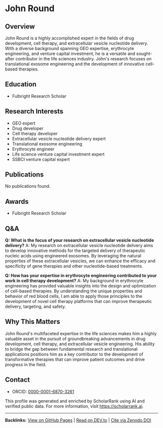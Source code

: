 # John Round

## Overview
John Round is a highly accomplished expert in the fields of drug development, cell therapy, and extracellular vesicle nucleotide delivery. With a diverse background spanning GEO expertise, erythrocyte engineering, and venture capital investment, he is a versatile and sought-after contributor in the life sciences industry. John's research focuses on translational exosome engineering and the development of innovative cell-based therapies.

## Education
- Fulbright Research Scholar

## Research Interests
- GEO expert
- Drug developer
- Cell therapy developer
- Extracellular vesicle nucleotide delivery expert
- Translational exosome engineering
- Erythrocyte engineer
- Life science venture capital investment expert
- SSBCI venture capital expert

## Publications
No publications found.

## Awards
- Fulbright Research Scholar

## Q&A
**Q: What is the focus of your research on extracellular vesicle nucleotide delivery?**
A: My research on extracellular vesicle nucleotide delivery aims to develop innovative methods for the targeted delivery of therapeutic nucleic acids using engineered exosomes. By leveraging the natural properties of these extracellular vesicles, we can enhance the efficacy and specificity of gene therapies and other nucleotide-based treatments.

**Q: How has your expertise in erythrocyte engineering contributed to your work in cell therapy development?**
A: My background in erythrocyte engineering has provided valuable insights into the design and optimization of cell-based therapies. By understanding the unique properties and behavior of red blood cells, I am able to apply those principles to the development of novel cell therapy platforms that can improve therapeutic delivery, targeting, and safety.

## Why This Matters
John Round's multifaceted expertise in the life sciences makes him a highly valuable asset in the pursuit of groundbreaking advancements in drug development, cell therapy, and extracellular vesicle engineering. His ability to bridge the gap between fundamental research and translational applications positions him as a key contributor to the development of transformative therapies that can improve patient outcomes and drive progress in the field.

## Contact
- ORCID: [0000-0001-6870-3261](https://orcid.org/0000-0001-6870-3261)

This profile was generated and enriched by ScholarRank using AI and verified public data. For more information, visit https://scholarrank.ai.

---
**Backlinks:**
[View on GitHub Pages](https://Puddin1066.github.io/ScholarRank/profiles/j_jayround/profile.html) | [Read on DEV.to](https://dev.to/puddin1066/scholarrank-profile-john-round-4lnh) | [Cite via Zenodo DOI](https://zenodo.org/records/15669034)